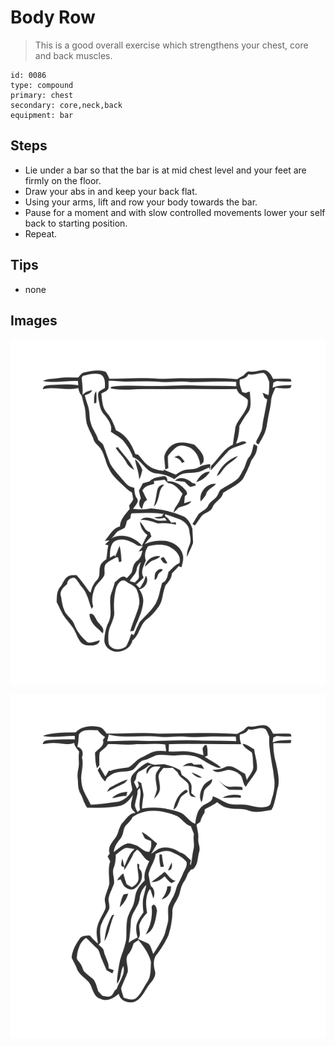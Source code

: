 # Body Row
> This is a good overall exercise which strengthens your chest, core and back muscles.

``` 
id: 0086 
type: compound 
primary: chest 
secondary: core,neck,back 
equipment: bar 
``` 

## Steps

 - Lie under a bar so that the bar is at mid chest level and your feet are firmly on the floor.
 - Draw your abs in and keep your back flat.
 - Using your arms, lift and row your body towards the bar.
 - Pause for a moment and with slow controlled movements lower your self back to starting position.
 - Repeat.

## Tips

 - none

## Images

![](../svg/0086-relaxation.svg)

![](../svg/0086-tension.svg)
